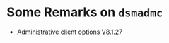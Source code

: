# Some Remarks on `dsmadmc`

- [Administrative client options V8.1.27](https://www.ibm.com/docs/en/storage-protect/8.1.27?topic=client-administrative-options)